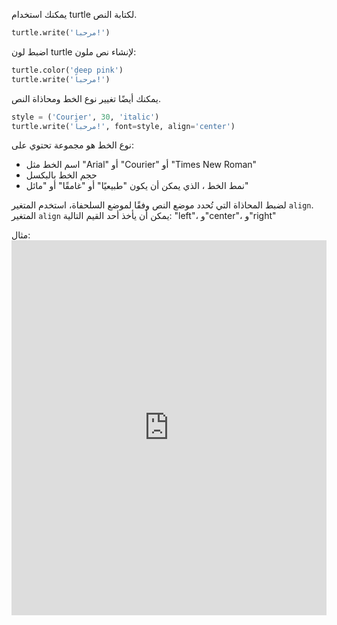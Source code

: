 يمكنك استخدام turtle لكتابة النص.

```python
turtle.write('مرحباً!')
```

اضبط لون turtle لإنشاء نص ملون:

```python
turtle.color('deep pink')
turtle.write('مرحباً!')
```

يمكنك أيضًا تغيير نوع الخط ومحاذاة النص.

```python
style = ('Courier', 30, 'italic')
turtle.write('مرحباً!', font=style, align='center')
```

نوع الخط هو مجموعة تحتوي على:

+ اسم الخط مثل "Arial" أو "Courier" أو "Times New Roman"
+ حجم الخط بالبكسل
+ نمط الخط ، الذي يمكن أن يكون "طبيعيًا" أو "غامقًا" أو "مائل"

لضبط المحاذاة التي تُحدد موضع النص وفقًا لموضع السلحفاة، استخدم المتغير `align`. المتغير `align` يمكن أن يأخذ أحد القيم التالية: "left"، و"center"، و"right"

مثال: <iframe src="https://trinket.io/embed/python/52378ec006?start=result" width="100%" height="600" frameborder="0" marginwidth="0" marginheight="0" allowfullscreen mark="crwd-mark"></iframe>